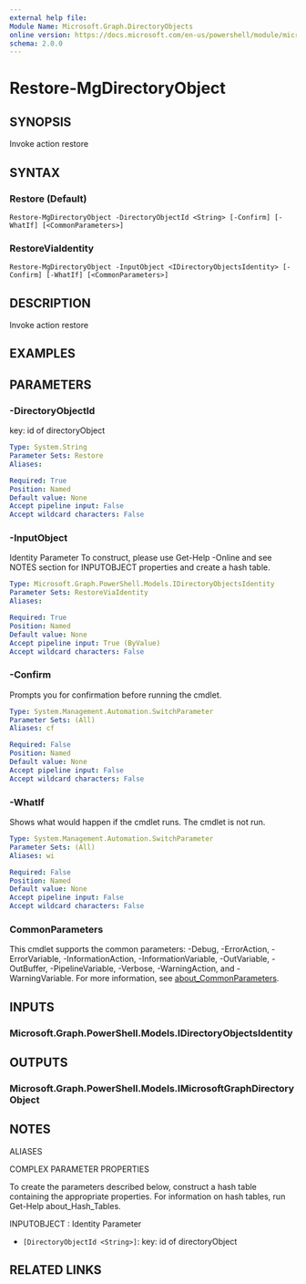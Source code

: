 ```yaml
---
external help file:
Module Name: Microsoft.Graph.DirectoryObjects
online version: https://docs.microsoft.com/en-us/powershell/module/microsoft.graph.directoryobjects/restore-mgdirectoryobject
schema: 2.0.0
---
```


# Restore-MgDirectoryObject

## SYNOPSIS
Invoke action restore

## SYNTAX

### Restore (Default)
```
Restore-MgDirectoryObject -DirectoryObjectId <String> [-Confirm] [-WhatIf] [<CommonParameters>]
```

### RestoreViaIdentity
```
Restore-MgDirectoryObject -InputObject <IDirectoryObjectsIdentity> [-Confirm] [-WhatIf] [<CommonParameters>]
```

## DESCRIPTION
Invoke action restore

## EXAMPLES

## PARAMETERS

### -DirectoryObjectId
key: id of directoryObject

```yaml
Type: System.String
Parameter Sets: Restore
Aliases:

Required: True
Position: Named
Default value: None
Accept pipeline input: False
Accept wildcard characters: False
```

### -InputObject
Identity Parameter
To construct, please use Get-Help -Online and see NOTES section for INPUTOBJECT properties and create a hash table.

```yaml
Type: Microsoft.Graph.PowerShell.Models.IDirectoryObjectsIdentity
Parameter Sets: RestoreViaIdentity
Aliases:

Required: True
Position: Named
Default value: None
Accept pipeline input: True (ByValue)
Accept wildcard characters: False
```

### -Confirm
Prompts you for confirmation before running the cmdlet.

```yaml
Type: System.Management.Automation.SwitchParameter
Parameter Sets: (All)
Aliases: cf

Required: False
Position: Named
Default value: None
Accept pipeline input: False
Accept wildcard characters: False
```

### -WhatIf
Shows what would happen if the cmdlet runs.
The cmdlet is not run.

```yaml
Type: System.Management.Automation.SwitchParameter
Parameter Sets: (All)
Aliases: wi

Required: False
Position: Named
Default value: None
Accept pipeline input: False
Accept wildcard characters: False
```

### CommonParameters
This cmdlet supports the common parameters: -Debug, -ErrorAction, -ErrorVariable, -InformationAction, -InformationVariable, -OutVariable, -OutBuffer, -PipelineVariable, -Verbose, -WarningAction, and -WarningVariable. For more information, see [about_CommonParameters](http://go.microsoft.com/fwlink/?LinkID=113216).

## INPUTS

### Microsoft.Graph.PowerShell.Models.IDirectoryObjectsIdentity

## OUTPUTS

### Microsoft.Graph.PowerShell.Models.IMicrosoftGraphDirectoryObject

## NOTES

ALIASES

COMPLEX PARAMETER PROPERTIES

To create the parameters described below, construct a hash table containing the appropriate properties. For information on hash tables, run Get-Help about_Hash_Tables.


INPUTOBJECT <IDirectoryObjectsIdentity>: Identity Parameter
  - `[DirectoryObjectId <String>]`: key: id of directoryObject

## RELATED LINKS

